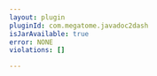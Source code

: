 ```yaml
---
layout: plugin
pluginId: com.megatome.javadoc2dash
isJarAvailable: true
error: NONE
violations: []

---
```

